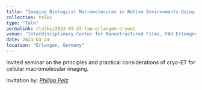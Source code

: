 ```yaml
---
title: "Imaging Biological Macromolecules in Native Environments Using Cryo-Electron Tomography"
collection: talks
type: "Talk"
permalink: /talks/2023-03-24-fau-erlangen-cryoet
venue: "Interdisciplinary Center for Nanostructured Films, FAU Erlangen-Nürnberg"
date: 2023-03-24
location: "Erlangen, Germany"
---
```


Invited seminar on the principles and practical considerations of cryo-ET for cellular macromolecular imaging. 

Invitation by: [_Philipp Pelz_](https://www.em.tf.fau.de/person/professor-dr-philipp-pelz/)